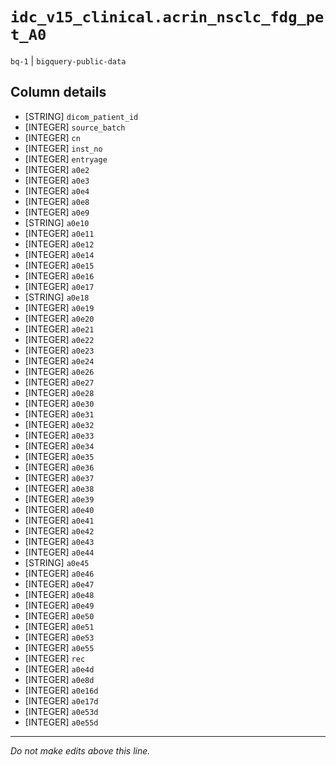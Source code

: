# `idc_v15_clinical.acrin_nsclc_fdg_pet_A0`
`bq-1` | `bigquery-public-data`

## Column details
* [STRING]    `dicom_patient_id`
* [INTEGER]   `source_batch`
* [INTEGER]   `cn`
* [INTEGER]   `inst_no`
* [INTEGER]   `entryage`
* [INTEGER]   `a0e2`
* [INTEGER]   `a0e3`
* [INTEGER]   `a0e4`
* [INTEGER]   `a0e8`
* [INTEGER]   `a0e9`
* [STRING]    `a0e10`
* [INTEGER]   `a0e11`
* [INTEGER]   `a0e12`
* [INTEGER]   `a0e14`
* [INTEGER]   `a0e15`
* [INTEGER]   `a0e16`
* [INTEGER]   `a0e17`
* [STRING]    `a0e18`
* [INTEGER]   `a0e19`
* [INTEGER]   `a0e20`
* [INTEGER]   `a0e21`
* [INTEGER]   `a0e22`
* [INTEGER]   `a0e23`
* [INTEGER]   `a0e24`
* [INTEGER]   `a0e26`
* [INTEGER]   `a0e27`
* [INTEGER]   `a0e28`
* [INTEGER]   `a0e30`
* [INTEGER]   `a0e31`
* [INTEGER]   `a0e32`
* [INTEGER]   `a0e33`
* [INTEGER]   `a0e34`
* [INTEGER]   `a0e35`
* [INTEGER]   `a0e36`
* [INTEGER]   `a0e37`
* [INTEGER]   `a0e38`
* [INTEGER]   `a0e39`
* [INTEGER]   `a0e40`
* [INTEGER]   `a0e41`
* [INTEGER]   `a0e42`
* [INTEGER]   `a0e43`
* [INTEGER]   `a0e44`
* [STRING]    `a0e45`
* [INTEGER]   `a0e46`
* [INTEGER]   `a0e47`
* [INTEGER]   `a0e48`
* [INTEGER]   `a0e49`
* [INTEGER]   `a0e50`
* [INTEGER]   `a0e51`
* [INTEGER]   `a0e53`
* [INTEGER]   `a0e55`
* [INTEGER]   `rec`
* [INTEGER]   `a0e4d`
* [INTEGER]   `a0e8d`
* [INTEGER]   `a0e16d`
* [INTEGER]   `a0e17d`
* [INTEGER]   `a0e53d`
* [INTEGER]   `a0e55d`

-------------------------------------------------------------------------------
*Do not make edits above this line.*
